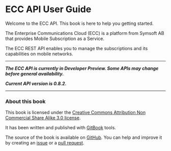 # ECC API User Guide

Welcome to the ECC API. This book is here to help you getting started.

The Enterprise Communications Cloud \(ECC\) is a platform from Symsoft AB that provides Mobile Subscription as a Service.

The ECC REST API enables you to manage the subscriptions and its capabilities on mobile networks.

---

_**The ECC API is currently in Developer Preview. Some APIs may change before general availability.**_

_**Current API version is 0.8.2.**_

---

### About this book

This book is licensed under the [Creative Commons Attribution Non Commercial Share Alike 3.0 license](http://creativecommons.org/licenses/by-nc-sa/3.0/).

It has been written and published with [GitBook](https://www.gitbook.io) tools.

The source of the book is available on [GitHub](https://github.com/symsoft/ecc-api-guide). You can help and improve it by creating an [issue](https://github.com/symsoft/ecc-api-guide/issues) or a [pull request](https://github.com/symsoft/ecc-api-guide/pulls).

